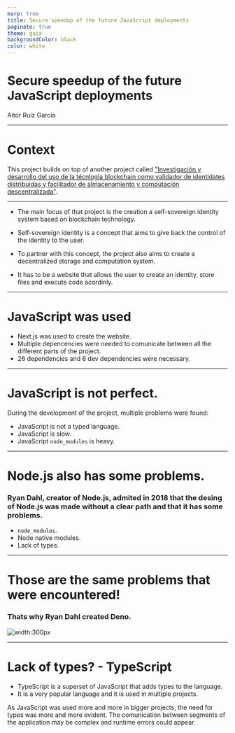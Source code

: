 ```yaml
---
marp: true
title: Secure speedup of the future JavaScript deployments
paginate: true
theme: gaia
backgroundColor: black
color: white
---
```


# Secure speedup of the future JavaScript deployments

Aitor Ruiz Garcia

---

# Context

This project builds on top of another project called ["Investigación y desarrollo del uso de la técnlogia blockchain como validador de identidates distribuidas y facilitador de almacenamiento y computación descentralizada"](https://github.com/aitorru/tfg-self-sovereign-identity).

---

- The main focus of that project is the creation a self-sovereign identity system based on blockchain technology.

- Self-sovereign identity is a concept that aims to give back the control of the identity to the user.

- To partner with this concept, the project also aims to create a decentralized storage and computation system.

- It has to be a website that allows the user to create an identity, store files and execute code acordinly.

---

<!-- _backgroundColor: orange  -->
<!-- _color: black  -->

# JavaScript was used

- Next.js was used to create the website.
- Multiple depencencies were needed to comunicate between all the different parts of the project.
- 26 dependencies and 6 dev dependencies were necessary.

---

<!-- _backgroundColor: orange  -->
<!-- _color: black  -->

# JavaScript is not perfect.

During the development of the project, multiple problems were found:

- JavaScript is not a typed language. <!-- The comunication with the needed libraries was not typed and multiple runtime errors could have been prevented -->
- JavaScript is slow.
- JavaScript `node_modules` is heavy.

---

<!-- _backgroundColor: orange  -->
<!-- _color: black  -->

# Node.js also has some problems.

### Ryan Dahl, creator of Node.js, admited in 2018 that the desing of Node.js was made without a clear path and that it has some problems.

- `node_modules`.
- Node native modules.
- Lack of types.

---

<!-- _backgroundColor: white  -->
<!-- _color: black  -->

# Those are the same problems that were encountered!

### Thats why Ryan Dahl created Deno.

![width:300px](https://raw.githubusercontent.com/denolib/high-res-deno-logo/master/deno_hr_circle.svg)

---

<!-- _backgroundColor: #007acc  -->
<!-- _color: white  -->

# Lack of types? - TypeScript

- TypeScript is a superset of JavaScript that adds types to the language.
- It is a very popular language and it is used in multiple projects.

As JavaScript was used more and more in bigger projects, the need for types was more and more evident. The comunication between segments of the application may be complex and runtime errors could appear.
